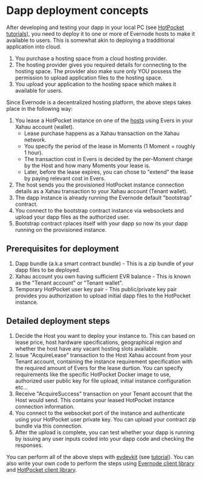 # Dapp deployment concepts

After developing and testing your dapp in your local PC (see [HotPocket tutorials](../../hotpocket/tutorials/index.rst)), you need to deploy it to one or more of Evernode hosts to make it available to users. This is somewhat akin to deploying a tradditional application into cloud.

1. You purchase a hosting space from a cloud hosting provider.
2. The hosting provider gives you required details for connecting to the hosting space. The provider also make sure only YOU possess the permission to upload application files to the hosting space.
3. You upload your application to the hosting space which makes it available for users.

Since Evernode is a decentralized hosting platform, the above steps takes place in the following way:

1. You lease a HotPocket instance on one of the [hosts](https://dashboard.evernode.org/#/) using Evers in your Xahau account (wallet).
   - Lease purchase happens as a Xahau transaction on the Xahau network.
   - You specify the period of the lease in Moments (1 Moment = roughly 1 hour).
   - The transaction cost in Evers is decided by the per-Moment charge by the Host and how many Moments your lease is.
   - Later, before the lease expires, you can chose to "extend" the lease by paying relevant cost in Evers.
2. The host sends you the provisioned HotPocket instance connection details as a Xahau transaction to your Xahau account (Tenant wallet).
3. The dapp instance is already running the Evernode default "bootstrap" contract.
4. You connect to the bootstrap contract instance via websockets and upload your dapp files as the authorized user.
5. Bootstrap contract rplaces itself with your dapp so now its your dapp running on the provisioned instance.

## Prerequisites for deployment

1. Dapp bundle (a.k.a smart contract bundle) - This is a zip bundle of your dapp files to be deployed.
2. Xahau account you own having sufficient EVR balance - This is known as the "Tenant account" or "Tenant wallet".
3. Temporary HotPocket user key pair - This public/private key pair provides you authorization to upload initial dapp files to the HotPocket instance.

## Detailed deployment steps

1. Decide the Host you want to deploy your instance to. This can based on lease price, host hardware specifications, geographical region and whether the host have any vacant hosting slots available.
2. Issue "AcquireLease" transaction to the Host Xahau account from your Tenant account, containing the instance requirement specification with the required amount of Evers for the lease durtion. You can specify requirements like the specific HotPocket Docker image to use, authorized user public key for file upload, initial instance configuration etc...
3. Receive "AcquireSuccess" transaction on your Tenant account that the Host would send. This contains your leased HotPocket instance connection information.
4. You connect to the websocket port of the instance and authenticate using your HotPocket user private key. You can upload your contract zip bundle via this connection.
5. After the upload is complete, you can test whether your dapp is running by issuing any user inputs coded into your dapp code and checking the responses.

You can perform all of the above steps with [evdevkit](../evdevkit/overview) (see [tutorial](deploy-single.md)). You can also write your own code to perform the steps using [Evernode client library](../libraries.md#evernode-javascript-client) and [HotPocket client library](../../hotpocket/libraries.md#client-library).
